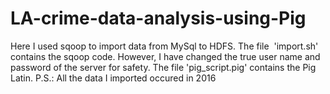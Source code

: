 # LA-crime-data-analysis-using-Pig
Here I used sqoop to import data from MySql to HDFS. The file  'import.sh' contains the sqoop code. However, I have changed the true user name and password of the server for safety.
The file 'pig_script.pig' contains the Pig Latin.
P.S.: All the data I imported occured in 2016

